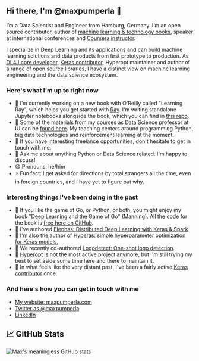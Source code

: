 ## Hi there, I'm @maxpumperla 👋

I’m a Data Scientist and Engineer from Hamburg, Germany. I’m an open source contributor, author of [machine learning & technology books](https://www.amazon.com/Max-Pumperla/e/B0785XFDL7/ref=dp_byline_cont_pop_book_1), speaker at international conferences and [Coursera instructor](https://www.coursera.org/learn/ai/home/welcome).

I specialize in Deep Learning and its applications and can build machine learning solutions and data products from first prototype to production. As [DL4J core developer](https://github.com/eclipse/deeplearning4j), [Keras contributor](https://github.com/keras-team/keras/graphs/contributors), Hyperopt maintainer and author of a range of open source libraries, I have a distinct view on machine learning engineering and the data science ecosystem.

### Here's what I'm up to right now

- 📖 I’m currently working on a new book with O'Reilly called "Learning Ray", which helps you get started with [Ray](https://www.ray.io/). I'm writing standalone Jupyter notebooks alongside the book, which you can find in [this repo](https://github.com/maxpumperla/learning_ray).
- 🔭 Some of the materials from my courses as Data Science professor at IU can be [found here](https://github.com/iubh). My teaching centers around programming Python, big data technologies and reinforcement learning at the moment.
- 🔭 If you have interesting freelance opportunities, don't hesitate to get in touch with me.
- 💬 Ask me about anything Python or Data Science related. I'm happy to discuss!
- 😄 Pronouns: he/him
- ⚡ Fun fact: I get asked for directions by total strangers all the time, even in foreign countries, and I have yet to figure out why.

### Interesting things I've been doing in the past

- 📖 If you like the game of Go, or Python, or both, you might enjoy my book ["Deep Learning and the Game of Go" (Manning)](https://www.amazon.com/Deep-Learning-Game-Max-Pumperla/dp/1617295329/). All the code for the book is [free here on GitHub](https://github.com/maxpumperla/deep_learning_and_the_game_of_go).  
- 🐍 I've authored [Elephas: Distributed Deep Learning with Keras & Spark](https://github.com/maxpumperla/elephas)
- 🐍 I'm also the author of [Hyperas: simple hyperparameter optimization for Keras models.](https://github.com/maxpumperla/hyperas)
- 🐍 We recently co-authored [Logodetect: One-shot logo detection](https://github.com/Heldenkombinat/Logodetect).
- 🐍 [Hyperopt](https://github.com/hyperopt/hyperopt) is not the most active project anymore, but I'm still trying my best to set aside some time here and there to maintain it.
- 🐍 In what feels like the very distant past, I've been a fairly active [Keras contributor](https://github.com/keras-team/keras) once.


### And here's how you can get in touch with me

* [My website: maxpumperla.com](https://maxpumperla.com/)
* [Twitter as @maxpumperla](https://twitter.com/maxpumperla)
* [LinkedIn](https://www.linkedin.com/in/max-pumperla-a8099354/)


## &#x1f4c8; GitHub Stats

![Max's meaningless GitHub stats](https://github-readme-stats.vercel.app/api?username=maxpumperla&show_icons=true)
